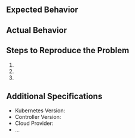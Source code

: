 ## Expected Behavior


## Actual Behavior


## Steps to Reproduce the Problem

  1.
  1.
  1.

## Additional Specifications

  - Kubernetes Version:
  - Controller Version:
  - Cloud Provider: 
  - ...
